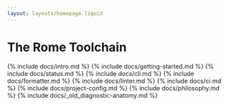 ```yaml
---
layout: layouts/homepage.liquid
---
```


# The Rome Toolchain

{% include docs/intro.md %}
{% include docs/getting-started.md %}
{% include docs/status.md %}
{% include docs/cli.md %}
{% include docs/formatter.md %}
{% include docs/linter.md %}
{% include docs/ci.md %}
{% include docs/project-config.md %}
{% include docs/philosophy.md %}
{% include docs/_old_diagnostic-anatomy.md %}
